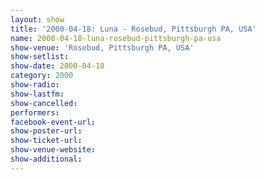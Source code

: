 ```yaml
---
layout: show
title: '2000-04-18: Luna - Rosebud, Pittsburgh PA, USA'
name: 2000-04-18-luna-rosebud-pittsburgh-pa-usa
show-venue: 'Rosebud, Pittsburgh PA, USA'
show-setlist: 
show-date: 2000-04-18
category: 2000
show-radio: 
show-lastfm: 
show-cancelled: 
performers: 
facebook-event-url: 
show-poster-url: 
show-ticket-url: 
show-venue-website: 
show-additional: 
---
```


